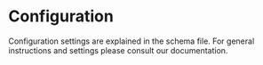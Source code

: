 # Configuration

Configuration settings are explained in the schema file.
For general instructions and settings please consult our documentation.
